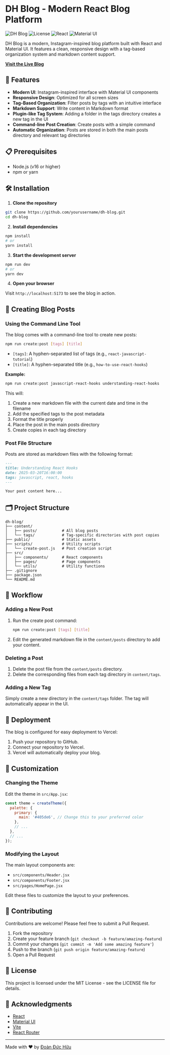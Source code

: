 # DH Blog - Modern React Blog Platform

![DH Blog](https://img.shields.io/badge/DH%20Blog-Modern%20React%20Blog-blue)
![License](https://img.shields.io/badge/license-MIT-green)
![React](https://img.shields.io/badge/React-18.x-61DAFB)
![Material UI](https://img.shields.io/badge/Material%20UI-5.x-0081CB)

DH Blog is a modern, Instagram-inspired blog platform built with React and Material UI. It features a clean, responsive design with a tag-based organization system and markdown content support.

[**Visit the Live Blog**](https://dh-blog-kohl.vercel.app/)

## 🚀 Features

- **Modern UI**: Instagram-inspired interface with Material UI components
- **Responsive Design**: Optimized for all screen sizes
- **Tag-Based Organization**: Filter posts by tags with an intuitive interface
- **Markdown Support**: Write content in Markdown format
- **Plugin-like Tag System**: Adding a folder in the tags directory creates a new tag in the UI
- **Command-line Post Creation**: Create posts with a simple command
- **Automatic Organization**: Posts are stored in both the main posts directory and relevant tag directories

## 📋 Prerequisites

- Node.js (v16 or higher)
- npm or yarn

## 🛠️ Installation

1. **Clone the repository**

```bash
git clone https://github.com/yourusername/dh-blog.git
cd dh-blog
```

2. **Install dependencies**

```bash
npm install
# or
yarn install
```

3. **Start the development server**

```bash
npm run dev
# or
yarn dev
```

4. **Open your browser**

Visit `http://localhost:5173` to see the blog in action.

## 📝 Creating Blog Posts

### Using the Command Line Tool

The blog comes with a command-line tool to create new posts:

```bash
npm run create:post [tags] [title]
```

- `[tags]`: A hyphen-separated list of tags (e.g., `react-javascript-tutorial`)
- `[title]`: A hyphen-separated title (e.g., `how-to-use-react-hooks`)

**Example:**

```bash
npm run create:post javascript-react-hooks understanding-react-hooks
```

This will:
1. Create a new markdown file with the current date and time in the filename
2. Add the specified tags to the post metadata
3. Format the title properly
4. Place the post in the main posts directory
5. Create copies in each tag directory

### Post File Structure

Posts are stored as markdown files with the following format:

```markdown
---
title: Understanding React Hooks
date: 2025-03-20T16:00:00
tags: javascript, react, hooks
---

Your post content here...
```

## 🗂️ Project Structure

```
dh-blog/
├── content/
│   ├── posts/           # All blog posts
│   └── tags/            # Tag-specific directories with post copies
├── public/              # Static assets
├── scripts/             # Utility scripts
│   └── create-post.js   # Post creation script
├── src/
│   ├── components/      # React components
│   ├── pages/           # Page components
│   └── utils/           # Utility functions
├── .gitignore
├── package.json
└── README.md
```

## 🔄 Workflow

### Adding a New Post

1. Run the create post command:
   ```bash
   npm run create:post [tags] [title]
   ```

2. Edit the generated markdown file in the `content/posts` directory to add your content.

### Deleting a Post

1. Delete the post file from the `content/posts` directory.
2. Delete the corresponding files from each tag directory in `content/tags`.

### Adding a New Tag

Simply create a new directory in the `content/tags` folder. The tag will automatically appear in the UI.

## 🚢 Deployment

The blog is configured for easy deployment to Vercel:

1. Push your repository to GitHub.
2. Connect your repository to Vercel.
3. Vercel will automatically deploy your blog.

## 🧩 Customization

### Changing the Theme

Edit the theme in `src/App.jsx`:

```jsx
const theme = createTheme({
  palette: {
    primary: {
      main: '#405de6', // Change this to your preferred color
    },
    // ...
  },
  // ...
});
```

### Modifying the Layout

The main layout components are:
- `src/components/Header.jsx`
- `src/components/Footer.jsx`
- `src/pages/HomePage.jsx`

Edit these files to customize the layout to your preferences.

## 🤝 Contributing

Contributions are welcome! Please feel free to submit a Pull Request.

1. Fork the repository
2. Create your feature branch (`git checkout -b feature/amazing-feature`)
3. Commit your changes (`git commit -m 'Add some amazing feature'`)
4. Push to the branch (`git push origin feature/amazing-feature`)
5. Open a Pull Request

## 📄 License

This project is licensed under the MIT License - see the LICENSE file for details.

## 🙏 Acknowledgments

- [React](https://reactjs.org/)
- [Material UI](https://mui.com/)
- [Vite](https://vitejs.dev/)
- [React Router](https://reactrouter.com/)

---

Made with ❤️ by [Đoàn Đức Hữu](https://github.com/ddhuu)
